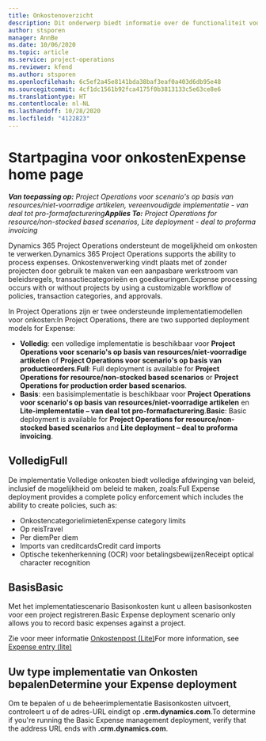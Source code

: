 ```yaml
---
title: Onkostenoverzicht
description: Dit onderwerp biedt informatie over de functionaliteit voor onkosten in Project Operations.
author: stsporen
manager: AnnBe
ms.date: 10/06/2020
ms.topic: article
ms.service: project-operations
ms.reviewer: kfend
ms.author: stsporen
ms.openlocfilehash: 6c5ef2a45e8141bda38baf3eaf0a403d6db95e48
ms.sourcegitcommit: 4cf1dc1561b92fca4175f0b3813133c5e63ce8e6
ms.translationtype: HT
ms.contentlocale: nl-NL
ms.lasthandoff: 10/28/2020
ms.locfileid: "4122823"
---
```

# <a name="expense-home-page"></a><span data-ttu-id="55eda-103">Startpagina voor onkosten</span><span class="sxs-lookup"><span data-stu-id="55eda-103">Expense home page</span></span>

<span data-ttu-id="55eda-104">_**Van toepassing op:** Project Operations voor scenario's op basis van resources/niet-voorradige artikelen, vereenvoudigde implementatie - van deal tot pro-formafacturering_</span><span class="sxs-lookup"><span data-stu-id="55eda-104">_**Applies To:** Project Operations for resource/non-stocked based scenarios, Lite deployment - deal to proforma invoicing_</span></span>


<span data-ttu-id="55eda-105">Dynamics 365 Project Operations ondersteunt de mogelijkheid om onkosten te verwerken.</span><span class="sxs-lookup"><span data-stu-id="55eda-105">Dynamics 365 Project Operations supports the ability to process expenses.</span></span> <span data-ttu-id="55eda-106">Onkostenverwerking vindt plaats met of zonder projecten door gebruik te maken van een aanpasbare werkstroom van beleidsregels, transactiecategorieën en goedkeuringen.</span><span class="sxs-lookup"><span data-stu-id="55eda-106">Expense processing occurs with or without projects by using a customizable workflow of policies, transaction categories, and approvals.</span></span>

<span data-ttu-id="55eda-107">In Project Operations zijn er twee ondersteunde implementatiemodellen voor onkosten:</span><span class="sxs-lookup"><span data-stu-id="55eda-107">In Project Operations, there are two supported deployment models for Expense:</span></span> 

- <span data-ttu-id="55eda-108">**Volledig**: een volledige implementatie is beschikbaar voor **Project Operations voor scenario's op basis van resources/niet-voorradige artikelen** of **Project Operations voor scenario's op basis van productieorders**.</span><span class="sxs-lookup"><span data-stu-id="55eda-108">**Full**: Full deployment is available for **Project Operations for resource/non-stocked based scenarios** or **Project Operations for production order based scenarios**.</span></span>
- <span data-ttu-id="55eda-109">**Basis**: een basisimplementatie is beschikbaar voor **Project Operations voor scenario's op basis van resources/niet-voorradige artikelen** en **Lite-implementatie – van deal tot pro-formafacturering**.</span><span class="sxs-lookup"><span data-stu-id="55eda-109">**Basic**: Basic deployment is available for **Project Operations for resource/non-stocked based scenarios** and **Lite deployment – deal to proforma invoicing**.</span></span>

## <a name="full"></a><span data-ttu-id="55eda-110">Volledig</span><span class="sxs-lookup"><span data-stu-id="55eda-110">Full</span></span> 
<span data-ttu-id="55eda-111">De implementatie Volledige onkosten biedt volledige afdwinging van beleid, inclusief de mogelijkheid om beleid te maken, zoals:</span><span class="sxs-lookup"><span data-stu-id="55eda-111">Full Expense deployment provides a complete policy enforcement which includes the ability to create policies, such as:</span></span>

  - <span data-ttu-id="55eda-112">Onkostencategorielimieten</span><span class="sxs-lookup"><span data-stu-id="55eda-112">Expense category limits</span></span>
  - <span data-ttu-id="55eda-113">Op reis</span><span class="sxs-lookup"><span data-stu-id="55eda-113">Travel</span></span>
  - <span data-ttu-id="55eda-114">Per diem</span><span class="sxs-lookup"><span data-stu-id="55eda-114">Per diem</span></span>
  - <span data-ttu-id="55eda-115">Imports van creditcards</span><span class="sxs-lookup"><span data-stu-id="55eda-115">Credit card imports</span></span>
  - <span data-ttu-id="55eda-116">Optische tekenherkenning (OCR) voor betalingsbewijzen</span><span class="sxs-lookup"><span data-stu-id="55eda-116">Receipt optical character recognition</span></span>

## <a name="basic"></a><span data-ttu-id="55eda-117">Basis</span><span class="sxs-lookup"><span data-stu-id="55eda-117">Basic</span></span> 
<span data-ttu-id="55eda-118">Met het implementatiescenario Basisonkosten kunt u alleen basisonkosten voor een project registreren.</span><span class="sxs-lookup"><span data-stu-id="55eda-118">Basic Expense deployment scenario only allows you to record basic expenses against a project.</span></span> 

<span data-ttu-id="55eda-119">Zie voor meer informatie [Onkostenpost (Lite)](basic-expense.md)</span><span class="sxs-lookup"><span data-stu-id="55eda-119">For more information, see [Expense entry (lite)](basic-expense.md)</span></span>

## <a name="determine-your-expense-deployment"></a><span data-ttu-id="55eda-120">Uw type implementatie van Onkosten bepalen</span><span class="sxs-lookup"><span data-stu-id="55eda-120">Determine your Expense deployment</span></span>
<span data-ttu-id="55eda-121">Om te bepalen of u de beheerimplementatie Basisonkosten uitvoert, controleert u of de adres-URL eindigt op **.crm.dynamics.com**.</span><span class="sxs-lookup"><span data-stu-id="55eda-121">To determine if you're running the Basic Expense management deployment, verify that the address URL ends with **.crm.dynamics.com**.</span></span> 
